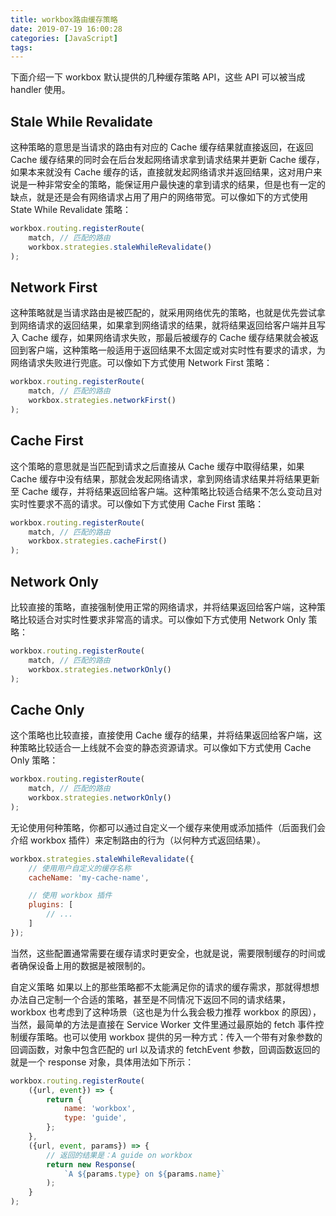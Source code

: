 ```yaml
---
title: workbox路由缓存策略
date: 2019-07-19 16:00:28
categories: [JavaScript]
tags:
---
```


下面介绍一下 workbox 默认提供的几种缓存策略 API，这些 API 可以被当成 handler 使用。

## Stale While Revalidate

这种策略的意思是当请求的路由有对应的 Cache 缓存结果就直接返回，在返回 Cache 缓存结果的同时会在后台发起网络请求拿到请求结果并更新 Cache 缓存，如果本来就没有 Cache 缓存的话，直接就发起网络请求并返回结果，这对用户来说是一种非常安全的策略，能保证用户最快速的拿到请求的结果，但是也有一定的缺点，就是还是会有网络请求占用了用户的网络带宽。可以像如下的方式使用 State While Revalidate 策略：

<!-- more -->

```js
workbox.routing.registerRoute(
    match, // 匹配的路由
    workbox.strategies.staleWhileRevalidate()
);
```

## Network First

这种策略就是当请求路由是被匹配的，就采用网络优先的策略，也就是优先尝试拿到网络请求的返回结果，如果拿到网络请求的结果，就将结果返回给客户端并且写入 Cache 缓存，如果网络请求失败，那最后被缓存的 Cache 缓存结果就会被返回到客户端，这种策略一般适用于返回结果不太固定或对实时性有要求的请求，为网络请求失败进行兜底。可以像如下方式使用 Network First 策略：

```js
workbox.routing.registerRoute(
    match, // 匹配的路由
    workbox.strategies.networkFirst()
);
```

## Cache First

这个策略的意思就是当匹配到请求之后直接从 Cache 缓存中取得结果，如果 Cache 缓存中没有结果，那就会发起网络请求，拿到网络请求结果并将结果更新至 Cache 缓存，并将结果返回给客户端。这种策略比较适合结果不怎么变动且对实时性要求不高的请求。可以像如下方式使用 Cache First 策略：

```js
workbox.routing.registerRoute(
    match, // 匹配的路由
    workbox.strategies.cacheFirst()
);
```

## Network Only

比较直接的策略，直接强制使用正常的网络请求，并将结果返回给客户端，这种策略比较适合对实时性要求非常高的请求。可以像如下方式使用 Network Only 策略：

```js
workbox.routing.registerRoute(
    match, // 匹配的路由
    workbox.strategies.networkOnly()
);
```

## Cache Only

这个策略也比较直接，直接使用 Cache 缓存的结果，并将结果返回给客户端，这种策略比较适合一上线就不会变的静态资源请求。可以像如下方式使用 Cache Only 策略：

```js
workbox.routing.registerRoute(
    match, // 匹配的路由
    workbox.strategies.networkOnly()
);
```

无论使用何种策略，你都可以通过自定义一个缓存来使用或添加插件（后面我们会介绍 workbox 插件）来定制路由的行为（以何种方式返回结果）。

```js
workbox.strategies.staleWhileRevalidate({
    // 使用用户自定义的缓存名称
    cacheName: 'my-cache-name',

    // 使用 workbox 插件
    plugins: [
        // ...
    ]
});
```

当然，这些配置通常需要在缓存请求时更安全，也就是说，需要限制缓存的时间或者确保设备上用的数据是被限制的。

自定义策略
如果以上的那些策略都不太能满足你的请求的缓存需求，那就得想想办法自己定制一个合适的策略，甚至是不同情况下返回不同的请求结果，workbox 也考虑到了这种场景（这也是为什么我会极力推荐 workbox 的原因），当然，最简单的方法是直接在 Service Worker 文件里通过最原始的 fetch 事件控制缓存策略。也可以使用 workbox 提供的另一种方式：传入一个带有对象参数的回调函数，对象中包含匹配的 url 以及请求的 fetchEvent 参数，回调函数返回的就是一个 response 对象，具体用法如下所示：

```js
workbox.routing.registerRoute(
    ({url, event}) => {
        return {
            name: 'workbox',
            type: 'guide',
        };
    },
    ({url, event, params}) => {
        // 返回的结果是：A guide on workbox
        return new Response(
            `A ${params.type} on ${params.name}`
        );
    }
);
```
